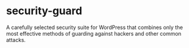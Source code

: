 # security-guard
A carefully selected security suite for WordPress that combines only the most effective methods of guarding against hackers and other common attacks.
